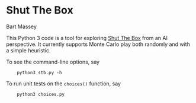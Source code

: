 # Shut The Box
Bart Massey

This Python 3 code is a tool for exploring
[Shut The Box](https://en.wikipedia.org/wiki/Shut_the_Box)
from an AI perspective. It currently supports Monte Carlo
play both randomly and with a simple heuristic.

To see the command-line options, say

        python3 stb.py -h

To run unit tests on the `choices()` function, say

        python3 choices.py

